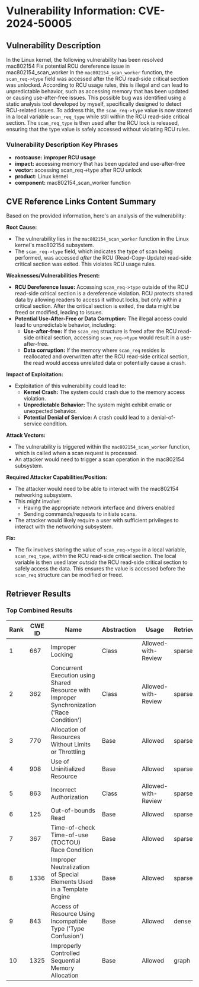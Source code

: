 # Vulnerability Information: CVE-2024-50005

## Vulnerability Description
In the Linux kernel, the following vulnerability has been resolved mac802154 Fix potential RCU dereference issue in mac802154_scan_worker In the `mac802154_scan_worker` function, the `scan_req->type` field was accessed after the RCU read-side critical section was unlocked. According to RCU usage rules, this is illegal and can lead to unpredictable behavior, such as accessing memory that has been updated or causing use-after-free issues. This possible bug was identified using a static analysis tool developed by myself, specifically designed to detect RCU-related issues. To address this, the `scan_req->type` value is now stored in a local variable `scan_req_type` while still within the RCU read-side critical section. The `scan_req_type` is then used after the RCU lock is released, ensuring that the type value is safely accessed without violating RCU rules.

### Vulnerability Description Key Phrases
- **rootcause:** **improper RCU usage**
- **impact:** accessing memory that has been updated and use-after-free
- **vector:** accessing scan_req->type after RCU unlock
- **product:** Linux kernel
- **component:** mac802154_scan_worker function

## CVE Reference Links Content Summary
Based on the provided information, here's an analysis of the vulnerability:

**Root Cause:**
- The vulnerability lies in the `mac802154_scan_worker` function in the Linux kernel's mac802154 subsystem.
- The `scan_req->type` field, which indicates the type of scan being performed, was accessed *after* the RCU (Read-Copy-Update) read-side critical section was exited. This violates RCU usage rules.

**Weaknesses/Vulnerabilities Present:**
- **RCU Dereference Issue:** Accessing `scan_req->type` outside of the RCU read-side critical section is a dereference violation. RCU protects shared data by allowing readers to access it without locks, but only within a critical section. After the critical section is exited, the data might be freed or modified, leading to issues.
- **Potential Use-After-Free or Data Corruption:** The illegal access could lead to unpredictable behavior, including:
    - **Use-after-free:** If the `scan_req` structure is freed after the RCU read-side critical section, accessing `scan_req->type` would result in a use-after-free.
    - **Data corruption:** If the memory where `scan_req` resides is reallocated and overwritten after the RCU read-side critical section, the read would access unrelated data or potentially cause a crash.

**Impact of Exploitation:**
- Exploitation of this vulnerability could lead to:
  - **Kernel Crash:** The system could crash due to the memory access violation.
  - **Unpredictable Behavior:** The system might exhibit erratic or unexpected behavior.
  - **Potential Denial of Service:** A crash could lead to a denial-of-service condition.

**Attack Vectors:**
- The vulnerability is triggered within the `mac802154_scan_worker` function, which is called when a scan request is processed.
- An attacker would need to trigger a scan operation in the mac802154 subsystem.

**Required Attacker Capabilities/Position:**
- The attacker would need to be able to interact with the mac802154 networking subsystem.
- This might involve:
    - Having the appropriate network interface and drivers enabled
    - Sending commands/requests to initiate scans.
- The attacker would likely require a user with sufficient privileges to interact with the networking subsystem.

**Fix:**
- The fix involves storing the value of `scan_req->type` in a local variable, `scan_req_type`, *within* the RCU read-side critical section. The local variable is then used later *outside* the RCU read-side critical section to safely access the data. This ensures the value is accessed before the `scan_req` structure can be modified or freed.

## Retriever Results

### Top Combined Results

| Rank | CWE ID | Name | Abstraction | Usage  | Retrievers | Individual Scores |
|------|--------|------|-------------|-------|------------|-------------------|
| 1 | 667 | Improper Locking | Class | Allowed-with-Review | sparse | 0.607 |
| 2 | 362 | Concurrent Execution using Shared Resource with Improper Synchronization ('Race Condition') | Class | Allowed-with-Review | sparse | 0.595 |
| 3 | 770 | Allocation of Resources Without Limits or Throttling | Base | Allowed | sparse | 0.574 |
| 4 | 908 | Use of Uninitialized Resource | Base | Allowed | sparse | 0.570 |
| 5 | 863 | Incorrect Authorization | Class | Allowed-with-Review | sparse | 0.559 |
| 6 | 125 | Out-of-bounds Read | Base | Allowed | sparse | 0.558 |
| 7 | 367 | Time-of-check Time-of-use (TOCTOU) Race Condition | Base | Allowed | sparse | 0.553 |
| 8 | 1336 | Improper Neutralization of Special Elements Used in a Template Engine | Base | Allowed | sparse | 0.551 |
| 9 | 843 | Access of Resource Using Incompatible Type ('Type Confusion') | Base | Allowed | dense | 0.537 |
| 10 | 1325 | Improperly Controlled Sequential Memory Allocation | Base | Allowed | graph | 0.003 |

